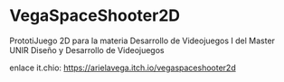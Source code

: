 # VegaSpaceShooter2D
 PrototiJuego 2D para la materia Desarrollo de Videojuegos I del Master UNIR Diseño y Desarrollo de Videojuegos

 enlace it.chio: https://arielavega.itch.io/vegaspaceshooter2d
